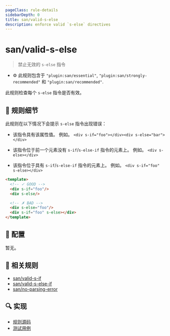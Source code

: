 ```yaml
---
pageClass: rule-details
sidebarDepth: 0
title: san/valid-s-else
description: enforce valid `s-else` directives
---
```

# san/valid-s-else
> 禁止无效的 `s-else` 指令

- :gear: 此规则包含于 `"plugin:san/essential"`, `"plugin:san/strongly-recommended"` 和 `"plugin:san/recommended"`.

此规则检查每个 `s-else` 指令是否有效。

## :book: 规则细节

此规则在以下情况下会提示 `s-else` 指令出现错误：

- 该指令具有该属性值。 例如。 `<div s-if="foo"></div><div s-else="bar"></div>`

- 该指令位于前一个元素没有 `s-if`/`s-else-if` 指令的元素上。 例如。 `<div s-else></div>`

- 该指令位于具有 `s-if`/`s-else-if` 指令的元素上。 例如。 `<div s-if="foo" s-else></div>`

<eslint-code-block :rules="{'san/valid-s-else': ['error']}">

```html
<template>
  <!-- ✓ GOOD -->
  <div s-if="foo"/>
  <div s-else/>

  <!-- ✗ BAD -->
  <div s-else="foo"/>
  <div s-if="foo" s-else></div>
</template>
```

</eslint-code-block>

## :wrench: 配置

暂无。

## :couple: 相关规则

- [san/valid-s-if]
- [san/valid-s-else-if]
- [san/no-parsing-error]

[san/valid-s-if]: ./valid-s-if.md
[san/valid-s-else-if]: ./valid-s-else-if.md
[san/no-parsing-error]: ./no-parsing-error.md

## :mag: 实现

- [规则源码](https://github.com/ecomfe/eslint-plugin-san/blob/main/lib/rules/valid-s-else.js)
- [测试用例](https://github.com/ecomfe/eslint-plugin-san/tree/main/__tests__/lib/rules/valid-s-else.test.js)
